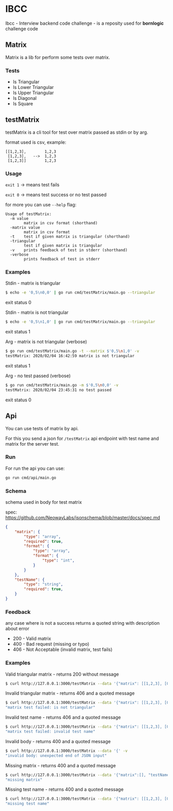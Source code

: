 # IBCC

Ibcc - Interview backend code challenge - is a reposity used for **bornlogic** challenge code

## Matrix

Matrix is a lib for perform some tests over matrix.

### Tests

- Is Triangular
- Is Lower Triangular
- Is Upper Triangular
- Is Diagonal
- Is Square

## testMatrix

testMatrix is a cli tool for test over matrix passed as stdin or by arg.

format used is csv, example:
```
[[1,2,3],        1,2,3
 [1,2,3],   -->  1,2,3
 [1,2,3]]        1,2,3
```

### Usage

`exit 1` -> means test fails

`exit 0` -> means test success or no test passed

for more you can use `--help` flag:
```
Usage of testMatrix:
  -m value
        matrix in csv format (shorthand)
  -matrix value
        matrix in csv format
  -t    test if given matrix is triangular (shorthand)
  -triangular
        test if given matrix is triangular
  -v    prints feedback of test in stderr (shorthand)
  -verbose
        prints feedback of test in stderr
```

### Examples

Stdin - matrix is triangular
```sh
$ echo -e '0,5\n0,0' | go run cmd/testMatrix/main.go --triangular
```
exit status 0


Stdin - matrix is not triangular
```sh
$ echo -e '0,5\n1,0' | go run cmd/testMatrix/main.go --triangular
```
exit status 1


Arg - matrix is not triangular (verbose)
```bash
$ go run cmd/testMatrix/main.go -t --matrix $'0,5\n1,0' -v
testMatrix: 2020/02/04 16:42:59 matrix is not triangular
```
exit status 1


Arg - no test passed (verbose)
```bash
$ go run cmd/testMatrix/main.go -m $'0,5\n0,0' -v
testMatrix: 2020/02/04 23:45:31 no test passed
```
exit status 0


## Api

You can use tests of matrix by api.

For this you send a json for `/testMatrix` api endpoint with test name and matrix for the server test.

### Run

For run the api you can use:
```sh
go run cmd/api/main.go
```

### Schema

schema used in body for test matrix

spec: https://github.com/NeowayLabs/jsonschema/blob/master/docs/spec.md

```json
{
	"matrix": {
		"type": "array",
		"required": true,
		"format": {
			"type": "array",
			"format": {
				"type": "int",
			}
		}
	},
	"testName": {
		"type": "string",
		"required": true,
	}
}
```

### Feedback

any case where is not a success returns a quoted string with description about error

- 200 - Valid matrix
- 400 - Bad request (missing or typo)
- 406 - Not Acceptable (invalid matrix, test fails)

### Examples

Valid triangular matrix - returns 200 without message
```sh
$ curl http://127.0.0.1:3000/testMatrix --data '{"matrix": [[1,2,3], [0,1,1], [0,0,1]], "testName": "triangular"}'
```

Invalid triangular matrix - returns 406 and a quoted message
```sh
$ curl http://127.0.0.1:3000/testMatrix --data '{"matrix": [[1,2,3], [0,1,1], [1,0,1]], "testName": "triangular"}' -v
"matrix test failed: is not triangular"
```

Invalid test name - returns 406 and a quoted message
```sh
$ curl http://127.0.0.1:3000/testMatrix --data '{"matrix": [[1,2,3], [0,1,1], [0,0,1]], "testName": "invalid"}'
"matrix test failed: invalid test name"
```

Invalid body - returns 400 and a quoted message
```sh
$ curl http://127.0.0.1:3000/testMatrix --data '{' -v
"invalid body: unexpected end of JSON input"
```

Missing matrix - returns 400 and a quoted message
```sh
$ curl http://127.0.0.1:3000/testMatrix --data '{"matrix":[], "testName": "triangular"}' -v
"missing matrix"
```

Missing test name - returns 400 and a quoted message
```sh
$ curl http://127.0.0.1:3000/testMatrix --data '{"matrix": [[1,2,3], [0,1,1], [1,0,1]], "testName": ""}' -v
"missing test name"
```

